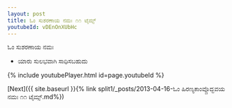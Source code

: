 ```yaml
---
layout: post
title: ಓಂ ಸುಶರಣಾಯ ನಮಃ ೧೧ ಟೈಮ್ಸ್
youtubeId: vDEnOnXUbHc
---
```

 
 
 ಓಂ ಸುಶರಣಾಯ ನಮಃ  
 
 -  ಯಾರು ಸುಲಭವಾಗಿ ಸಾಧಿಸಬಹುದು 
 
  
 
  
 
 
 
 
 
 


{% include youtubePlayer.html id=page.youtubeId %}
 
[Next]({{ site.baseurl }}{% link  split1/_posts/2013-04-16-ಓಂ ಹಿರಣ್ಯಕಾಂವ್ಚೊದ್ಭವಯ ನಮಃ ೧೧ ಟೈಮ್ಸ್.md%})
 
